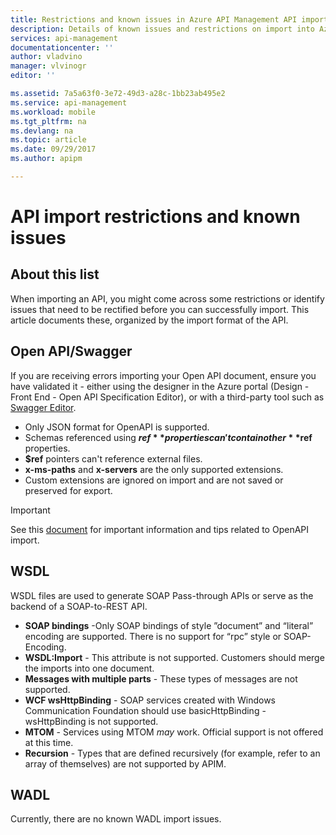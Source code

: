 ```yaml
---
title: Restrictions and known issues in Azure API Management API import | Microsoft Docs
description: Details of known issues and restrictions on import into Azure API Management using the Open API, WSDL or WADL formats.
services: api-management
documentationcenter: ''
author: vladvino
manager: vlvinogr
editor: ''

ms.assetid: 7a5a63f0-3e72-49d3-a28c-1bb23ab495e2
ms.service: api-management
ms.workload: mobile
ms.tgt_pltfrm: na
ms.devlang: na
ms.topic: article
ms.date: 09/29/2017
ms.author: apipm

---
```

# API import restrictions and known issues
## About this list
When importing an API, you might come across some restrictions or identify issues that need to be rectified before you can successfully import. This article documents these, organized by the import format of the API.

## <a name="open-api"> </a>Open API/Swagger
If you are receiving errors importing your Open API document, ensure you have validated it - either using the designer in the Azure portal (Design - Front End - Open API Specification Editor), or with a third-party tool such as <a href="http://www.swagger.io">Swagger Editor</a>.

* Only JSON format for OpenAPI is supported.
* Schemas referenced using **$ref** properties can't contain other **$ref** properties.
* **$ref** pointers can't reference external files.
* **x-ms-paths** and **x-servers** are the only supported extensions.
* Custom extensions are ignored on import and are not saved or preserved for export.

> [!IMPORTANT]
> See this [document](https://blogs.msdn.microsoft.com/apimanagement/2018/03/28/important-changes-to-openapi-import-and-export/) for important information and tips related to OpenAPI import.

## <a name="wsdl"> </a>WSDL
WSDL files are used to generate SOAP Pass-through APIs or serve as the backend of a SOAP-to-REST API.
* **SOAP bindings** -Only SOAP bindings of style ”document” and “literal” encoding are supported. There is no support for “rpc” style or SOAP-Encoding.
* **WSDL:Import** - This attribute is not supported. Customers should merge the imports into one document.
* **Messages with multiple parts** - These types of messages are not supported.
* **WCF wsHttpBinding** - SOAP services created with Windows Communication Foundation should use basicHttpBinding - wsHttpBinding is not supported.
* **MTOM** - Services using MTOM <em>may</em> work. Official support is not offered at this time.
* **Recursion** - Types that are defined recursively (for example, refer to an array of themselves) are not supported by APIM.

## <a name="wadl"> </a>WADL
Currently, there are no known WADL import issues.
